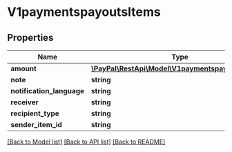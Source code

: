 # V1paymentspayoutsItems

## Properties
Name | Type | Description | Notes
------------ | ------------- | ------------- | -------------
**amount** | [**\PayPal\RestApi\Model\V1paymentspayoutsAmount**](V1paymentspayoutsAmount.md) |  | [optional] 
**note** | **string** |  | [optional] 
**notification_language** | **string** |  | [optional] 
**receiver** | **string** |  | [optional] 
**recipient_type** | **string** |  | [optional] 
**sender_item_id** | **string** |  | [optional] 

[[Back to Model list]](../README.md#documentation-for-models) [[Back to API list]](../README.md#documentation-for-api-endpoints) [[Back to README]](../README.md)


